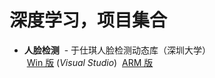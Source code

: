# 深度学习，项目集合

- **人脸检测**
  - 于仕琪人脸检测动态库（深圳大学）  
  [Win 版](https://github.com/smartadpole/libfacedetection) (*Visual Studio*) 
  [ARM 版](https://github.com/smartadpole/YSQfastfd)
